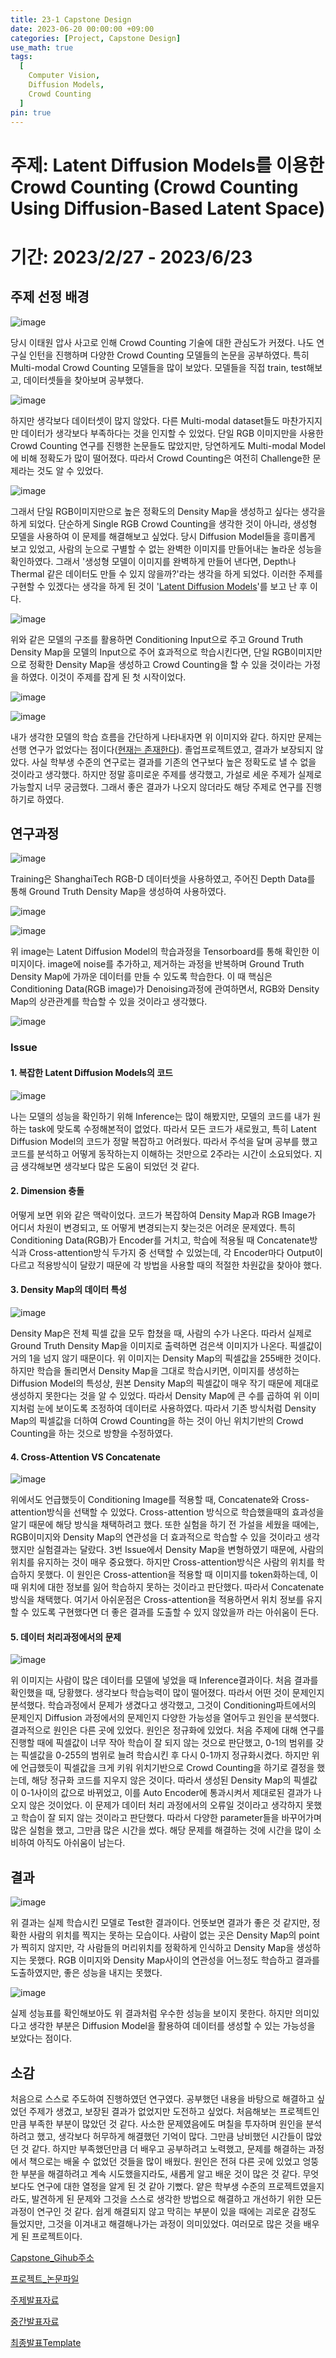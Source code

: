 ```yaml
---
title: 23-1 Capstone Design
date: 2023-06-20 00:00:00 +09:00
categories: [Project, Capstone Design]
use_math: true
tags:
  [
    Computer Vision,
    Diffusion Models,
    Crowd Counting
  ]
pin: true
---
```


# 주제: Latent Diffusion Models를 이용한 Crowd Counting (Crowd Counting Using Diffusion-Based Latent Space)

# 기간: 2023/2/27 - 2023/6/23

## 주제 선정 배경

![image](https://github.com/gihuni99/Capstone-Design-2023-1-/assets/90080065/d8971dc3-56f7-4cbd-91b5-ef32eb683d4a)

당시 이태원 압사 사고로 인해 Crowd Counting 기술에 대한 관심도가 커졌다. 나도 연구실 인턴을 진행하며 다양한 Crowd Counting 모델들의 논문을 공부하였다. 특히 Multi-modal Crowd Counting 모델들을 많이 보았다. 모델들을 직접 train, test해보고, 데이터셋들을 찾아보며 공부했다. 

![image](https://github.com/gihuni99/Capstone-Design-2023-1-/assets/90080065/54c7c8ab-b6dc-4dc8-8001-e40ecfe9c95a)

하지만 생각보다 데이터셋이 많지 않았다. 다른 Multi-modal dataset들도 마찬가지지만 데이터가 생각보다 부족하다는 것을 인지할 수 있었다. 단일 RGB 이미지만을 사용한 Crowd Counting 연구를 진행한 논문들도 많았지만, 당연하게도 Multi-modal Model에 비해 정확도가 많이 떨어졌다. 따라서 Crowd Counting은 여전히 Challenge한 문제라는 것도 알 수 있었다.

![image](https://github.com/gihuni99/Capstone-Design-2023-1-/assets/90080065/a287b1fb-8db0-432d-b6ed-170905c54a71)

그래서 단일 RGB이미지만으로 높은 정확도의 Density Map을 생성하고 싶다는 생각을 하게 되었다. 단순하게 Single RGB Crowd Counting을 생각한 것이 아니라, 생성형 모델을 사용하여 이 문제를 해결해보고 싶었다. 당시 Diffusion Model들을 흥미롭게 보고 있었고, 사람의 눈으로 구별할 수 없는 완벽한 이미지를 만들어내는 놀라운 성능을 확인하였다. 그래서 '생성형 모델이 이미지를 완벽하게 만들어 낸다면, Depth나 Thermal 같은 데이터도 만들 수 있지 않을까?'라는 생각을 하게 되었다. 이러한 주제를 구현할 수 있겠다는 생각을 하게 된 것이 '[Latent Diffusion Models](https://github.com/CompVis/latent-diffusion)'를 보고 난 후 이다.

![image](https://github.com/gihuni99/Capstone-Design-2023-1-/assets/90080065/4a71fec5-f8f6-4f18-9550-c062aabee78c)

위와 같은 모델의 구조를 활용하면 Conditioning Input으로 주고 Ground Truth Density Map을 모델의 Input으로 주어 효과적으로 학습시킨다면, 단일 RGB이미지만으로 정확한 Density Map을 생성하고 Crowd Counting을 할 수 있을 것이라는 가정을 하였다. 이것이 주제를 잡게 된 첫 시작이었다.

![image](https://github.com/gihuni99/Capstone-Design-2023-1-/assets/90080065/16021e58-4024-44dc-ab28-50b047ab7ea8)

![image](https://github.com/gihuni99/Capstone-Design-2023-1-/assets/90080065/155a4906-e262-47d7-b76e-ef867de09679)

내가 생각한 모델의 학습 흐름을 간단하게 나타내자면 위 이미지와 같다. 하지만 문제는 선행 연구가 없었다는 점이다([현재는 존재한다](https://github.com/dylran/DiffuseDenoiseCount)). 졸업프로젝트였고, 결과가 보장되지 않았다. 사실 학부생 수준의 연구로는 결과를 기존의 연구보다 높은 정확도로 낼 수 없을 것이라고 생각했다. 하지만 정말 흥미로운 주제를 생각했고, 가설로 세운 주제가 실제로 가능할지 너무 궁금했다. 그래서 좋은 결과가 나오지 않더라도 해당 주제로 연구를 진행하기로 하였다.

## 연구과정

![image](https://github.com/gihuni99/Capstone-Design-2023-1-/assets/90080065/ac752717-c1db-4cba-9c05-46b4e1964447)

Training은 ShanghaiTech RGB-D 데이터셋을 사용하였고, 주어진 Depth Data를 통해 Ground Truth Density Map을 생성하여 사용하였다.

![image](https://github.com/gihuni99/Capstone-Design-2023-1-/assets/90080065/31bbfb46-4c71-4709-b43a-967606945484)

![image](https://github.com/gihuni99/Capstone-Design-2023-1-/assets/90080065/d691f397-0c7c-4753-8fcf-2d8fb2021878)

위 image는 Latent Diffusion Model의 학습과정을 Tensorboard를 통해 확인한 이미지이다. image에 noise를 추가하고, 제거하는 과정을 반복하며 Ground Truth Density Map에 가까운 데이터를 만들 수 있도록 학습한다. 이 때 핵심은 Conditioning Data(RGB image)가 Denoising과정에 관여하면서, RGB와 Density Map의 상관관계를 학습할 수 있을 것이라고 생각했다.

![image](https://github.com/gihuni99/Capstone-Design-2023-1-/assets/90080065/dee411a7-c0eb-4054-b9e8-d2d1cce20ffb)

### Issue

#### 1. 복잡한 Latent Diffusion Models의 코드

![image](https://github.com/gihuni99/Capstone-Design-2023-1-/assets/90080065/170d7f75-273f-4dd7-8692-65b841040d12)

나는 모델의 성능을 확인하기 위해 Inference는 많이 해봤지만, 모델의 코드를 내가 원하는 task에 맞도록 수정해본적이 없었다. 따라서 모든 코드가 새로웠고, 특히 Latent Diffusion Model의 코드가 정말 복잡하고 어려웠다. 따라서 주석을 달며 공부를 했고 코드를 분석하고 어떻게 동작하는지 이해하는 것만으로 2주라는 시간이 소요되었다. 지금 생각해보면 생각보다 많은 도움이 되었던 것 같다.

#### 2. Dimension 충돌

어떻게 보면 위와 같은 맥락이었다. 코드가 복잡하여 Density Map과 RGB Image가 어디서 차원이 변경되고, 또 어떻게 변경되는지 찾는것은 어려운 문제였다. 특히 Conditioning Data(RGB)가 Encoder를 거치고, 학습에 적용될 때 Concatenate방식과 Cross-attention방식 두가지 중 선택할 수 있었는데, 각 Encoder마다 Output이 다르고 적용방식이 달랐기 때문에 각 방법을 사용할 때의 적절한 차원값을 찾아야 했다.

#### 3. Density Map의 데이터 특성

![image](https://github.com/gihuni99/Capstone-Design-2023-1-/assets/90080065/d1afc2d9-eb20-4df7-a9c0-e7840cacff6a)

Density Map은 전체 픽셀 값을 모두 합쳤을 때, 사람의 수가 나온다. 따라서 실제로 Ground Truth Density Map을 이미지로 출력하면 검은색 이미지가 나온다. 픽셀값이 거의 1을 넘지 않기 때문이다. 위 이미지는 Density Map의 픽셀값을 255배한 것이다. 하지만 학습을 돌리면서 Density Map을 그대로 학습시키면, 이미지를 생성하는 Diffusion Model의 특성상, 원본 Density Map의 픽셀값이 매우 작기 때문에 제대로 생성하지 못한다는 것을 알 수 있었다. 따라서 Density Map에 큰 수를 곱하여 위 이미지처럼 눈에 보이도록 조정하여 데이터로 사용하였다. 따라서 기존 방식처럼 Density Map의 픽셀값을 더하여 Crowd Counting을 하는 것이 아닌 위치기반의 Crowd Counting을 하는 것으로 방향을 수정하였다.

#### 4. Cross-Attention VS Concatenate

![image](https://github.com/gihuni99/Capstone-Design-2023-1-/assets/90080065/b031e9da-c145-453e-a784-74d40c7a4475)

위에서도 언급했듯이 Conditioning Image를 적용할 때, Concatenate와 Cross-attention방식을 선택할 수 있었다. Cross-attention 방식으로 학습했을때의 효과성을 알기 때문에 해당 방식을 채택하려고 했다. 또한 실험을 하기 전 가설을 세웠을 때에는, RGB이미지와 Density Map의 연관성을 더 효과적으로 학습할 수 있을 것이라고 생각했지만 실험결과는 달랐다. 3번 Issue에서 Density Map을 변형하였기 때문에, 사람의 위치를 유지하는 것이 매우 중요했다. 하지만 Cross-attention방식은 사람의 위치를 학습하지 못했다. 이 원인은 Cross-attention을 적용할 때 이미지를 token화하는데, 이 때 위치에 대한 정보를 잃어 학습하지 못하는 것이라고 판단했다. 따라서 Concatenate방식을 채택했다. 여기서 아쉬운점은 Cross-attention을 적용하면서 위치 정보를 유지할 수 있도록 구현했다면 더 좋은 결과를 도출할 수 있지 않았을까 라는 아쉬움이 든다.

#### 5. 데이터 처리과정에서의 문제

![image](https://github.com/gihuni99/Capstone-Design-2023-1-/assets/90080065/3166b59e-86ba-4daf-91da-219438b2f341)

위 이미지는 사람이 많은 데이터를 모델에 넣었을 때 Inference결과이다. 처음 결과를 확인했을 때, 당황했다. 생각보다 학습능력이 많이 떨어졌다. 따라서 어떤 것이 문제인지 분석했다. 학습과정에서 문제가 생겼다고 생각했고, 그것이 Conditioning파트에서의 문제인지 Diffusion 과정에서의 문제인지 다양한 가능성을 열어두고 원인을 분석했다. 결과적으로 원인은 다른 곳에 있었다. 원인은 정규화에 있었다. 처음 주제에 대해 연구를 진행할 때에 픽셀값이 너무 작아 학습이 잘 되지 않는 것으로 판단했고, 0-1의 범위를 갖는 픽셀값을 0-255의 범위로 늘려 학습시킨 후 다시 0-1까지 정규화시켰다. 하지만 위에 언급했듯이 픽셀값을 크게 키워 위치기반으로 Crowd Counting을 하기로 결정을 했는데, 해당 정규화 코드를 지우지 않은 것이다. 따라서 생성된 Density Map의 픽셀값이 0-1사이의 값으로 바뀌었고, 이를 Auto Encoder에 통과시켜서 제대로된 결과가 나오지 않은 것이었다. 이 문제가 데이터 처리 과정에서의 오류일 것이라고 생각하지 못했고 학습이 잘 되지 않는 것이라고 판단했다. 따라서 다양한 parameter들을 바꾸어가며 많은 실험을 했고, 그만큼 많은 시간을 썼다. 해당 문제를 해결하는 것에 시간을 많이 소비하여 아직도 아쉬움이 남는다.

## 결과

![image](https://github.com/gihuni99/Capstone-Design-2023-1-/assets/90080065/6e283398-72de-474c-a60d-d9f05ccafe07)

위 결과는 실제 학습시킨 모델로 Test한 결과이다. 언뜻보면 결과가 좋은 것 같지만, 정확한 사람의 위치를 찍지는 못하는 모습이다. 사람이 없는 곳은 Density Map의 point가 찍히지 않지만, 각 사람들의 머리위치를 정확하게 인식하고 Density Map을 생성하지는 못했다. RGB 이미지와 Density Map사이의 연관성을 어느정도 학습하고 결과를 도출하였지만, 좋은 성능을 내지는 못했다.

![image](https://github.com/gihuni99/Capstone-Design-2023-1-/assets/90080065/ec20ba54-24cd-48ba-b6b0-902ea19b28b7)

실제 성능표를 확인해보아도 위 결과처럼 우수한 성능을 보이지 못한다. 하지만 의미있다고 생각한 부분은 Diffusion Model을 활용하여 데이터를 생성할 수 있는 가능성을 보았다는 점이다. 

## 소감

처음으로 스스로 주도하여 진행하였던 연구였다. 공부했던 내용을 바탕으로 해결하고 싶었던 주제가 생겼고, 보장된 결과가 없었지만 도전하고 싶었다. 처음해보는 프로젝트인만큼 부족한 부분이 많았던 것 같다. 사소한 문제였음에도 며칠을 투자하며 원인을 분석하려고 했고, 생각보다 허무하게 해결했던 기억이 많다. 그만큼 낭비했던 시간들이 많았던 것 같다. 하지만 부족했던만큼 더 배우고 공부하려고 노력했고, 문제를 해결하는 과정에서 책으로는 배울 수 없었던 것들을 많이 배웠다. 원인은 전혀 다른 곳에 있었고 엉뚱한 부분을 해결하려고 계속 시도했을지라도, 새롭게 알고 배운 것이 많은 것 같다. 무엇보다도 연구에 대한 열정을 알게 된 것 같아 기뻤다. 얕은 학부생 수준의 프로젝트였을지라도, 발견하게 된 문제와 그것을 스스로 생각한 방법으로 해결하고 개선하기 위한 모든 과정이 연구인 것 같다. 쉽게 해결되지 않고 막히는 부분이 있을 때에는 괴로운 감정도 들었지만, 그것을 이겨내고 해결해나가는 과정이 의미있었다. 여러모로 많은 것을 배우게 된 프로젝트이다. 


[Capstone_Gihub주소](https://github.com/gihuni99/Capstone-Design-2023-1-)

[프로젝트_논문파일](https://drive.google.com/file/d/1x9UTBVQ9gdK-3d9HEtfeqr5-axvcbsZO/view?usp=share_link)

[주제발표자료](https://docs.google.com/presentation/d/1HPqhqRphsLtik-fHVErgOFiD9X_9s-xN99jXQazjWFk/edit?usp=share_link)

[중간발표자료](https://docs.google.com/presentation/d/1T_Xj3mcZ3Jxo2vgtsl6M5D6pUCiGPUmqeAr3dnC8eCY/edit?usp=share_link)

[최종발표Template](https://docs.google.com/presentation/d/12pnczMlaHSltxF1JA5VBSMAWnfiHctuo0RWz1FXIUHM/edit?usp=share_link)